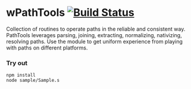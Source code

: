 # wPathTools [![Build Status](https://travis-ci.org/Wandalen/wPathTools.svg?branch=master)](https://travis-ci.org/Wandalen/wPathTools)

Collection of routines to operate paths in the reliable and consistent way. PathTools leverages parsing, joining, extracting, normalizing, nativizing, resolving paths. Use the module to get uniform experience from playing with paths on different platforms.

### Try out
```
npm install
node sample/Sample.s
```
